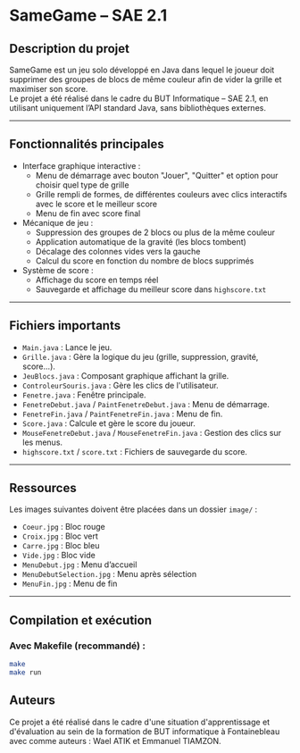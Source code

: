 # SameGame – SAE 2.1

## Description du projet

SameGame est un jeu solo développé en Java dans lequel le joueur doit supprimer des groupes de blocs de même couleur afin de vider la grille et maximiser son score.  
Le projet a été réalisé dans le cadre du BUT Informatique – SAE 2.1, en utilisant uniquement l’API standard Java, sans bibliothèques externes.

---

## Fonctionnalités principales

- Interface graphique interactive :
  - Menu de démarrage avec bouton "Jouer", "Quitter" et option pour choisir quel type de  grille
  - Grille rempli de formes, de différentes couleurs avec clics interactifs avec le score et le meilleur score
  - Menu de fin avec score final
- Mécanique de jeu :
  - Suppression des groupes de 2 blocs ou plus de la même couleur
  - Application automatique de la gravité (les blocs tombent)
  - Décalage des colonnes vides vers la gauche
  - Calcul du score en fonction du nombre de blocs supprimés
- Système de score :
  - Affichage du score en temps réel
  - Sauvegarde et affichage du meilleur score dans `highscore.txt`

---

## Fichiers importants

- `Main.java` : Lance le jeu.  
- `Grille.java` : Gère la logique du jeu (grille, suppression, gravité, score...).  
- `JeuBlocs.java` : Composant graphique affichant la grille.  
- `ControleurSouris.java` : Gère les clics de l'utilisateur.  
- `Fenetre.java` : Fenêtre principale.  
- `FenetreDebut.java` / `PaintFenetreDebut.java` : Menu de démarrage.  
- `FenetreFin.java` / `PaintFenetreFin.java` : Menu de fin.  
- `Score.java` : Calcule et gère le score du joueur.  
- `MouseFenetreDebut.java` / `MouseFenetreFin.java` : Gestion des clics sur les menus.  
- `highscore.txt` / `score.txt` : Fichiers de sauvegarde du score.

---

## Ressources

Les images suivantes doivent être placées dans un dossier `image/` :

- `Coeur.jpg` : Bloc rouge  
- `Croix.jpg` : Bloc vert  
- `Carre.jpg` : Bloc bleu  
- `Vide.jpg` : Bloc vide 
- `MenuDebut.jpg` : Menu d’accueil
- `MenuDebutSelection.jpg` : Menu après sélection
- `MenuFin.jpg` : Menu de fin

---

## Compilation et exécution

### Avec Makefile (recommandé) :

```bash
make
make run
```

## Auteurs

Ce projet a été réalisé dans le cadre d'une situation d'apprentissage et d'évaluation au sein de la formation de BUT informatique à Fontainebleau avec comme auteurs :
Wael ATIK et Emmanuel TIAMZON.

